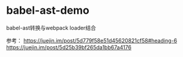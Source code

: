 # babel-ast-demo

babel-ast转换与webpack loader结合

参考：
https://juejin.im/post/5d779f58e51d45620821cf58#heading-6  
https://juejin.im/post/5d25b39bf265da1bb67a4176